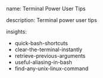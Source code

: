 name: Terminal Power User Tips

description: Terminal power user tips

insights:

- quick-bash-shortcuts
- clear-the-terminal-instantly
- retrieve-previous-arguments
- useful-aliasing-in-bash
- find-any-unix-linux-command
